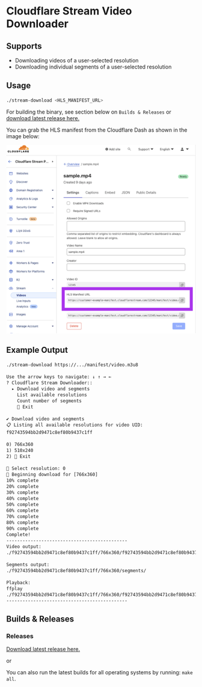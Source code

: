 # Cloudflare Stream Video Downloader

## Supports
- Downloading videos of a user-selected resolution
- Downloading individual segments of a user-selected resolution

## Usage
```sh
./stream-download <HLS_MANIFEST_URL>
```

For building the binary, see section below on `Builds & Releases` or [download latest release here.](https://github.com/Schachte/cloudflare-stream-downloader/releases)

You can grab the HLS manifest from the Cloudflare Dash as shown in the image below:

![](./assets/dashboard.png)

## Example Output
```
./stream-download https://.../manifest/video.m3u8

Use the arrow keys to navigate: ↓ ↑ → ←
? Cloudflare Stream Downloader::
  ▸ Download video and segments
    List available resolutions
    Count number of segments
    🚫 Exit

✔ Download video and segments
📋 Listing all available resolutions for video UID: f92743594bb2d9471c8ef80b9437c1ff

0) 766x360
1) 510x240
2) 🚫 Exit

📼 Select resolution: 0
🌱 Beginning download for [766x360]
10% complete
20% complete
30% complete
40% complete
50% complete
60% complete
70% complete
80% complete
90% complete
Complete!
---------------------------------------------
Video output:
./f92743594bb2d9471c8ef80b9437c1ff/766x360/f92743594bb2d9471c8ef80b9437c1ff.mp4

Segments output:
./f92743594bb2d9471c8ef80b9437c1ff/766x360/segments/

Playback:
ffplay ./f92743594bb2d9471c8ef80b9437c1ff/766x360/f92743594bb2d9471c8ef80b9437c1ff.mp4
---------------------------------------------
```

## Builds & Releases

### Releases 

[Download latest release here.](https://github.com/Schachte/cloudflare-stream-downloader/releases)

or 

You can also run the latest builds for all operating systems by running: `make all`. 